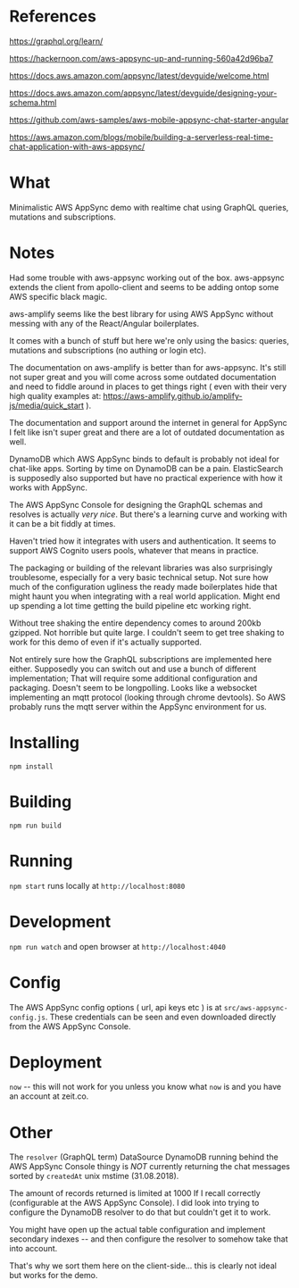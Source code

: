 # References
https://graphql.org/learn/

https://hackernoon.com/aws-appsync-up-and-running-560a42d96ba7

https://docs.aws.amazon.com/appsync/latest/devguide/welcome.html

https://docs.aws.amazon.com/appsync/latest/devguide/designing-your-schema.html

https://github.com/aws-samples/aws-mobile-appsync-chat-starter-angular

https://aws.amazon.com/blogs/mobile/building-a-serverless-real-time-chat-application-with-aws-appsync/

# What
Minimalistic AWS AppSync demo with realtime chat using GraphQL queries, mutations and subscriptions.

# Notes
Had some trouble with aws-appsync working out of the box. aws-appsync extends the client from apollo-client and seems to be adding ontop some AWS specific black magic.

aws-amplify seems like the best library for using AWS AppSync without messing with any of the React/Angular boilerplates.

It comes with a bunch of stuff but here we're only using the basics: queries, mutations and subscriptions (no authing or login etc).

The documentation on aws-amplify is better than for aws-appsync. It's still not super great and you will come across some outdated documentation and need to fiddle around in places to get things right ( even with their very high quality examples at: https://aws-amplify.github.io/amplify-js/media/quick_start ).

The documentation and support around the internet in general for AppSync I felt like isn't super great and there are a lot of outdated documentation as well.

DynamoDB which AWS AppSync binds to default is probably not ideal for chat-like apps. Sorting by time on DynamoDB can be a pain.
ElasticSearch is supposedly also supported but have no practical experience with how it works with AppSync.

The AWS AppSync Console for designing the GraphQL schemas and resolves is actually *very nice*. But there's a learning curve and working with it can be a bit fiddly at times.

Haven't tried how it integrates with users and authentication. It seems to support AWS Cognito users pools, whatever that means in practice.

The packaging or building of the relevant libraries was also surprisingly troublesome, especially for a very basic technical setup. Not sure how much of the configuration ugliness the ready made boilerplates hide that might haunt you when integrating with a real world application. Might end up spending a lot time getting the build pipeline etc working right.

Without tree shaking the entire dependency comes to around 200kb gzipped. Not horrible but quite large. I couldn't seem to get tree shaking to work for this demo of even if it's actually supported.

Not entirely sure how the GraphQL subscriptions are implemented here either. Supposedly you can switch out and use a bunch of different implementation; That will require some additional configuration and packaging. Doesn't seem to be longpolling. Looks like a websocket implementing an mqtt protocol (looking through chrome devtools). So AWS probably runs the mqtt server within the AppSync environment for us.

# Installing
`npm install`

# Building
`npm run build`

# Running
`npm start` runs locally at `http://localhost:8080`

# Development
`npm run watch` and open browser at `http://localhost:4040`

# Config
The AWS AppSync config options ( url, api keys etc ) is at `src/aws-appsync-config.js`. These credentials can be seen and even downloaded directly from the AWS AppSync Console.

# Deployment
`now` -- this will not work for you unless you know what `now` is and you have an account at zeit.co.

# Other
The `resolver` (GraphQL term) DataSource DynamoDB running behind the AWS AppSync Console thingy
is *NOT* currently returning the chat messages sorted by `createdAt` unix mstime (31.08.2018).

The amount of records returned is limited at 1000 If I recall correctly (configurable at the AWS AppSync Console).
I did look into trying to configure the DynamoDB resolver to do that but couldn't get it to work.

You might have open up the actual table configuration and implement secondary indexes -- and then
configure the resolver to somehow take that into account.

That's why we sort them here on the client-side... this is clearly not ideal but works for the demo.
